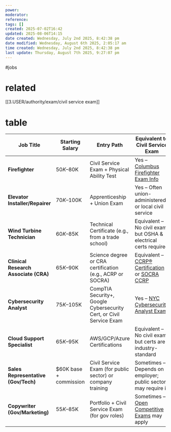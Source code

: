 ```yaml
---
power: 
moderator: 
reference: 
tags: []
created: 2025-07-02T16:42
updated: 2025-08-06T14:15
date created: Wednesday, July 2nd 2025, 8:42:38 pm
date modified: Wednesday, August 6th 2025, 2:05:17 am
time created: Wednesday, July 2nd 2025, 8:42:38 pm
last update: Thursday, August 7th 2025, 9:27:07 pm
---
```

#jobs

# related
[[3.USER/authority/exam/civil service exam]]

# table

|**Job Title**|**Starting Salary**|**Entry Path**|**Equivalent to Civil Service Exam**|
|---|---|---|---|
|**Firefighter**|$50K–$80K|Civil Service Exam + Physical Ability Test|Yes – [Columbus Firefighter Exam Info](https://www.columbus.gov/Government/Jobs/Firefighter-Jobs/Firefighter-Exams)|
|**Elevator Installer/Repairer**|$70K–$100K|Apprenticeship + Union Exam|Yes – Often union-administered or local civil service|
|**Wind Turbine Technician**|$60K–$85K|Technical Certificate (e.g., from a trade school)|Equivalent – No civil exam, but OSHA & electrical certs required|
|**Clinical Research Associate (CRA)**|$65K–$90K|Science degree or CRA certification (e.g., ACRP or SOCRA)|Equivalent – [CCRP® Certification](https://acrpnet.org/certification/cra-certification) or [SOCRA CCRP](https://www.socra.org/certification/)|
|**Cybersecurity Analyst**|$75K–$105K|CompTIA Security+, Google Cybersecurity Cert, or Civil Service Exam|Yes – [NYC Cybersecurity Analyst Exam](https://www.nyc.gov/assets/dcas/downloads/pdf/noes/20255061000.pdf)|
|**Cloud Support Specialist**|$65K–$95K|AWS/GCP/Azure Certifications|Equivalent – No civil exam, but certs are industry-standard|
|**Sales Representative (Gov/Tech)**|$60K base + commission|Civil Service Exam (for public sector) or company training|Sometimes – Depends on employer; public sector may require it|
|**Copywriter (Gov/Marketing)**|$55K–$85K|Portfolio + Civil Service Exam (for gov roles)|Sometimes – [Open Competitive Exams](https://www.nyc.gov/site/dcas/employment/exam-schedules-open-competitive-exams.page) may apply|
